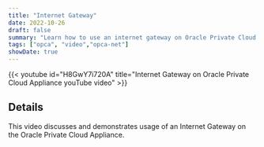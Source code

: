 ```yaml
---
title: "Internet Gateway"
date: 2022-10-26
draft: false
summary: "Learn how to use an internet gateway on Oracle Private Cloud Applicance."
tags: ["opca", "video","opca-net"]
showDate: true
---
```


{{< youtube id="H8GwY7i720A" title="Internet Gateway on Oracle Private Cloud Appliance youTube video" >}}

## Details

This video discusses and demonstrates usage of an Internet Gateway on the Oracle Private Cloud Appliance.
